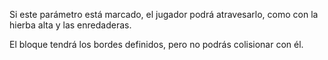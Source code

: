 Si este parámetro está marcado, el jugador podrá atravesarlo, como con la hierba alta y las enredaderas.

El bloque tendrá los bordes definidos, pero no podrás colisionar con él.
